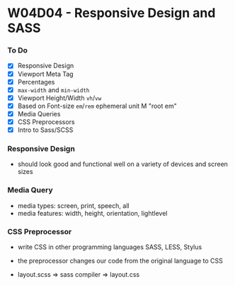 # W04D04 - Responsive Design and SASS

### To Do
- [x] Responsive Design
- [x] Viewport Meta Tag
- [x] Percentages
- [x] `max-width` and `min-width`
- [x] Viewport Height/Width `vh`/`vw`
- [x] Based on Font-size `em`/`rem` ephemeral unit M "root em"
- [x] Media Queries
- [x] CSS Preprocessors
- [x] Intro to Sass/SCSS

### Responsive Design
* should look good and functional well on a variety of devices and screen sizes

### Media Query
* media types: screen, print, speech, all
* media features: width, height, orientation, lightlevel

### CSS Preprocessor
* write CSS in other programming languages SASS, LESS, Stylus
* the preprocessor changes our code from the original language to CSS

* layout.scss => sass compiler => layout.css























